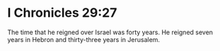 # I Chronicles 29:27

The time that he reigned over Israel was forty years. He reigned seven years in Hebron and thirty-three years in Jerusalem.
